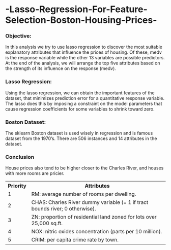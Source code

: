 # -Lasso-Regression-For-Feature-Selection-Boston-Housing-Prices-
<h3>Objective:</h3>
In this analysis we try to use lasso regression to discover the most suitable explanatory attributes that influence the prices of housing. Of these, medv is the response variable while the other 13 variables are possible predictors. At the end of the analysis, we will arrange the top five attributes based on the strength of its influence on the response (medv).
<h3>Lasso Regression:</h3>
Using the lasso regression, we can obtain the important features of the dataset, that minimizes prediction error for a quantitative response variable. The lasso does this by imposing a constraint on the model parameters that cause regression coefficients for some variables to shrink toward zero.
<h3>Boston Dataset:</h3>
The sklearn Boston dataset is used wisely in regression and is famous dataset from the 1970’s. There are 506 instances and 14 attributes in the dataset.
<h3>Conclusion</h3>
House prices also tend to be higher closer to the Charles River, and houses with more rooms are pricier. 
<br>
   <table style="width:100%">
  <tr>
    <th>Priority</th>
    <th>Attributes</th>

  </tr>
  <tr>
    <td>1</td>
    <td>RM: average number of rooms per dwelling.</td>
  
  </tr>
   <tr>
    <td>2</td>
    <td> CHAS: Charles River dummy variable (= 1 if tract bounds river; 0 otherwise).</td>
  </tr>
   <tr>
    <td>3</td>
    <td> ZN: proportion of residential land zoned for lots over 25,000 sq.ft.</td>
  </tr>
  
   <tr>
    <td>4</td>
    <td> NOX: nitric oxides concentration (parts per 10 million).</td>
    </tr>
     <tr>
    <td>5</td>
    <td> CRIM: per capita crime rate by town.</td>
  </tr>
</table> 
